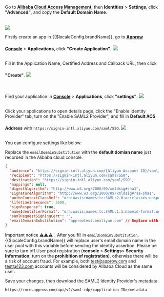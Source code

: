 <IntegrationDetailCard title="Record Alibaba Cloud Configuration">

Go to [**Alibaba Cloud Access Management**](https://ram.console.aliyun.com/settings), then **Identities** > **Settings**, click **"Advanced"**, and copy the **Default Domain Name**.

<img src="~@imagesEnUs/integration/ali-cloud/ali1.png" style="margin-top: 20px;" class="md-img-padding" />

</IntegrationDetailCard>

<IntegrationDetailCard title="Configure Approw SAML2 IDP">

Firstly create an app in {{$localeConfig.brandName}}, go to [**Approw Console**](https://console.approw.com) > **Applications**, click **"Create Application"**.
<img src="~@imagesEnUs/integration/ali-cloud/ali2.png" style="margin-top: 20px;" class="md-img-padding" />
<br><br>

Fill in the Application Name, Certified Address and Callback URL, then click **"Create"**.
<img src="~@imagesEnUs/integration/ali-cloud/ali3.png" style="margin-top: 20px;" class="md-img-padding" />
<br><br>

Find your application in [**Console**](https://console.approw.com) > **Applications**, click **"settings"**.
<img src="~@imagesEnUs/integration/ali-cloud/ali4.png" style="margin-top: 20px;" class="md-img-padding" />
<br><br>

Click your applications to open details page, click the "Enable Identity Provider" tab, turn on the "Enable SAML2 Provider", and fill in **Default ACS Address** with `https://signin-intl.aliyun.com/saml/SSO`.
<img src="~@imagesEnUs/integration/ali-cloud/ali5.png" style="margin-top: 20px;" class="md-img-padding" />
<br><br>

You can configure settings like below:

Replace the `emailDomainSubstitution` with the **default domian name** just recorded in the Alibaba cloud console.

```json
{
  "audience": "https://signin-intl.aliyun.com/{Aliyun Account ID}/saml/SSO",
  "recipient": "https://signin-intl.aliyun.com/saml/SSO",
  "destination": "https://signin-intl.aliyun.com/saml/SSO",
  "mappings": null,
  "digestAlgorithm": "http://www.w3.org/2000/09/xmldsig#sha1",
  "signatureAlgorithm": "http://www.w3.org/2000/09/xmldsig#rsa-sha1",
  "authnContextClassRef": "urn:oasis:names:tc:SAML:2.0:ac:classes:unspecified",
  "lifetimeInSeconds": 3600,
  "signResponse": true,
  "nameIdentifierFormat": "urn:oasis:names:tc:SAML:1.1:nameid-format:unspecified",
  "samlRequestSigningCert": "",
  "emailDomainSubstitution": "approwtest.onaliyun.com" // Replace with your Aliyun domain name
}
```

Important notice ⚠️⚠️⚠️：After you fill in `emailDomainSubstitution`, {{$localeConfig.brandName}} will replace user's email domain name in the user pool with this variable before sending the identity assertion. Please be sure to turn off User pool registration (**console** > **Settings**> **Security Information**, turn on the **prohibition of registration**), otherwise there will be a risk of account fraud. For example, both test@approw.com and test@123.com accounts will be considered by Alibaba Cloud as the same user.

Save your changes, then download the SAML2 Identity Provider's metadata:

`https://core.approw.com/api/v2/saml-idp/<application ID>/metadata`

</IntegrationDetailCard>

